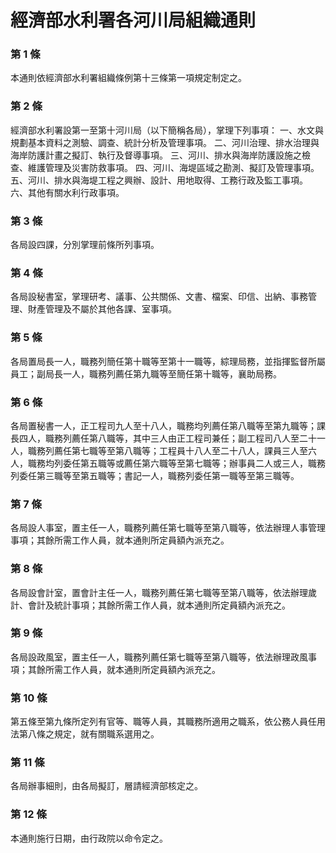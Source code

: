# 經濟部水利署各河川局組織通則

### 第 1 條

本通則依經濟部水利署組織條例第十三條第一項規定制定之。

### 第 2 條

經濟部水利署設第一至第十河川局（以下簡稱各局），掌理下列事項：
一、水文與規劃基本資料之測驗、調查、統計分析及管理事項。
二、河川治理、排水治理與海岸防護計畫之擬訂、執行及督導事項。
三、河川、排水與海岸防護設施之檢查、維護管理及災害防救事項。
四、河川、海堤區域之勘測、擬訂及管理事項。
五、河川、排水與海堤工程之興辦、設計、用地取得、工務行政及監工事項。
六、其他有關水利行政事項。

### 第 3 條

各局設四課，分別掌理前條所列事項。

### 第 4 條

各局設秘書室，掌理研考、議事、公共關係、文書、檔案、印信、出納、事務管理、財產管理及不屬於其他各課、室事項。

### 第 5 條

各局置局長一人，職務列簡任第十職等至第十一職等，綜理局務，並指揮監督所屬員工；副局長一人，職務列薦任第九職等至簡任第十職等，襄助局務。

### 第 6 條

各局置秘書一人，正工程司九人至十八人，職務均列薦任第八職等至第九職等；課長四人，職務列薦任第八職等，其中三人由正工程司兼任；副工程司八人至二十一人，職務列薦任第七職等至第八職等；工程員十八人至二十八人，課員三人至六人，職務均列委任第五職等或薦任第六職等至第七職等；辦事員二人或三人，職務列委任第三職等至第五職等；書記一人，職務列委任第一職等至第三職等。

### 第 7 條

各局設人事室，置主任一人，職務列薦任第七職等至第八職等，依法辦理人事管理事項；其餘所需工作人員，就本通則所定員額內派充之。

### 第 8 條

各局設會計室，置會計主任一人，職務列薦任第七職等至第八職等，依法辦理歲計、會計及統計事項；其餘所需工作人員，就本通則所定員額內派充之。

### 第 9 條

各局設政風室，置主任一人，職務列薦任第七職等至第八職等，依法辦理政風事項；其餘所需工作人員，就本通則所定員額內派充之。

### 第 10 條

第五條至第九條所定列有官等、職等人員，其職務所適用之職系，依公務人員任用法第八條之規定，就有關職系選用之。

### 第 11 條

各局辦事細則，由各局擬訂，層請經濟部核定之。

### 第 12 條

本通則施行日期，由行政院以命令定之。
